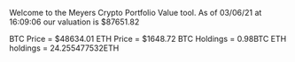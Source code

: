 Welcome to the Meyers Crypto Portfolio Value tool. 
As of 03/06/21 at 16:09:06 our valuation is $87651.82 

BTC Price = $48634.01
 ETH Price = $1648.72
BTC Holdings = 0.98BTC
 ETH holdings = 24.255477532ETH 
